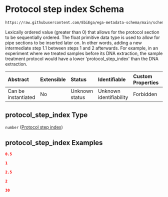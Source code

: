# Protocol step index Schema

```txt
https://raw.githubusercontent.com/EbiEga/ega-metadata-schema/main/schemas/EGA.common-definitions.json#/definitions/protocols_object/properties/protocol_step_index
```

Lexically ordered value (greater than 0) that allows for the protocol section to be sequentially ordered. The float primitive data type is used to allow for pipe sections to be inserted later on. In other words, adding a new intermediate step 1.1 between steps 1 and 2 afterwards. For example, in an experiment where we treated samples before its DNA extraction, the sample treatment protocol would have a lower 'protocol\_step\_index' than the DNA extraction.

| Abstract            | Extensible | Status         | Identifiable            | Custom Properties | Additional Properties | Access Restrictions | Defined In                                                                                           |
| :------------------ | :--------- | :------------- | :---------------------- | :---------------- | :-------------------- | :------------------ | :--------------------------------------------------------------------------------------------------- |
| Can be instantiated | No         | Unknown status | Unknown identifiability | Forbidden         | Allowed               | none                | [EGA.common-definitions.json\*](../../../schemas/EGA.common-definitions.json "open original schema") |

## protocol\_step\_index Type

`number` ([Protocol step index](ega-12-definitions-ega-protocols-object-properties-protocol-step-index.md))

## protocol\_step\_index Examples

```json
0.5
```

```json
1
```

```json
2.5
```

```json
2
```

```json
30
```
